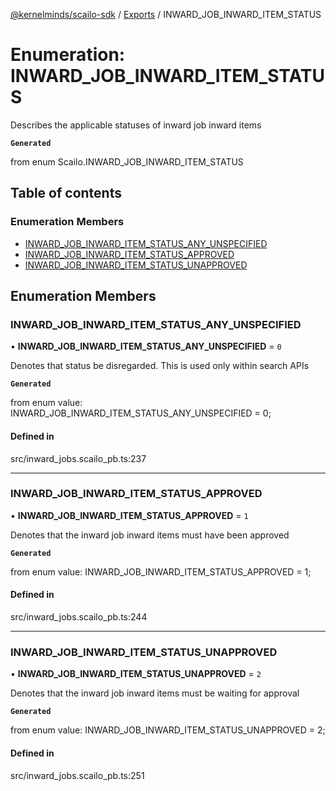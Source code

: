 [@kernelminds/scailo-sdk](../README.md) / [Exports](../modules.md) / INWARD\_JOB\_INWARD\_ITEM\_STATUS

# Enumeration: INWARD\_JOB\_INWARD\_ITEM\_STATUS

Describes the applicable statuses of inward job inward items

**`Generated`**

from enum Scailo.INWARD_JOB_INWARD_ITEM_STATUS

## Table of contents

### Enumeration Members

- [INWARD\_JOB\_INWARD\_ITEM\_STATUS\_ANY\_UNSPECIFIED](INWARD_JOB_INWARD_ITEM_STATUS.md#inward_job_inward_item_status_any_unspecified)
- [INWARD\_JOB\_INWARD\_ITEM\_STATUS\_APPROVED](INWARD_JOB_INWARD_ITEM_STATUS.md#inward_job_inward_item_status_approved)
- [INWARD\_JOB\_INWARD\_ITEM\_STATUS\_UNAPPROVED](INWARD_JOB_INWARD_ITEM_STATUS.md#inward_job_inward_item_status_unapproved)

## Enumeration Members

### INWARD\_JOB\_INWARD\_ITEM\_STATUS\_ANY\_UNSPECIFIED

• **INWARD\_JOB\_INWARD\_ITEM\_STATUS\_ANY\_UNSPECIFIED** = ``0``

Denotes that status be disregarded. This is used only within search APIs

**`Generated`**

from enum value: INWARD_JOB_INWARD_ITEM_STATUS_ANY_UNSPECIFIED = 0;

#### Defined in

src/inward_jobs.scailo_pb.ts:237

___

### INWARD\_JOB\_INWARD\_ITEM\_STATUS\_APPROVED

• **INWARD\_JOB\_INWARD\_ITEM\_STATUS\_APPROVED** = ``1``

Denotes that the inward job inward items must have been approved

**`Generated`**

from enum value: INWARD_JOB_INWARD_ITEM_STATUS_APPROVED = 1;

#### Defined in

src/inward_jobs.scailo_pb.ts:244

___

### INWARD\_JOB\_INWARD\_ITEM\_STATUS\_UNAPPROVED

• **INWARD\_JOB\_INWARD\_ITEM\_STATUS\_UNAPPROVED** = ``2``

Denotes that the inward job inward items must be waiting for approval

**`Generated`**

from enum value: INWARD_JOB_INWARD_ITEM_STATUS_UNAPPROVED = 2;

#### Defined in

src/inward_jobs.scailo_pb.ts:251
